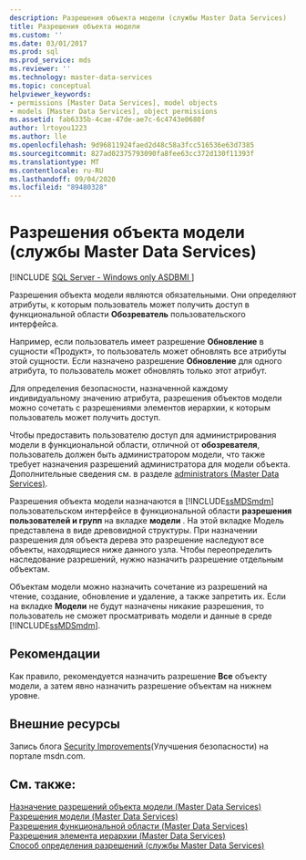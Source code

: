 ```yaml
---
description: Разрешения объекта модели (службы Master Data Services)
title: Разрешения объекта модели
ms.custom: ''
ms.date: 03/01/2017
ms.prod: sql
ms.prod_service: mds
ms.reviewer: ''
ms.technology: master-data-services
ms.topic: conceptual
helpviewer_keywords:
- permissions [Master Data Services], model objects
- models [Master Data Services], object permissions
ms.assetid: fab6335b-4cae-47de-ae7c-6c4743e0680f
author: lrtoyou1223
ms.author: lle
ms.openlocfilehash: 9d96811924faed2d48c58a3fcc516536e63d7385
ms.sourcegitcommit: 827ad02375793090fa8fee63cc372d130f11393f
ms.translationtype: MT
ms.contentlocale: ru-RU
ms.lasthandoff: 09/04/2020
ms.locfileid: "89480328"
---
```

# <a name="model-object-permissions-master-data-services"></a>Разрешения объекта модели (службы Master Data Services)

[!INCLUDE [SQL Server - Windows only ASDBMI  ](../includes/applies-to-version/sql-windows-only-asdbmi.md)]

  Разрешения объекта модели являются обязательными. Они определяют атрибуты, к которым пользователь может получить доступ в функциональной области **Обозреватель** пользовательского интерфейса.  
  
 Например, если пользователь имеет разрешение **Обновление** в сущности «Продукт», то пользователь может обновлять все атрибуты этой сущности. Если назначено разрешение **Обновление** для одного атрибута, то пользователь может обновлять только этот атрибут.  
  
 Для определения безопасности, назначенной каждому индивидуальному значению атрибута, разрешения объектов модели можно сочетать с разрешениями элементов иерархии, к которым пользователь может получить доступ.  
  
 Чтобы предоставить пользователю доступ для администрирования модели в функциональной области, отличной от **обозревателя**, пользователь должен быть администратором модели, что также требует назначения разрешений администратора для модели объекта. Дополнительные сведения см. в разделе [administrators &#40;Master Data Services&#41;](../master-data-services/administrators-master-data-services.md).  
  
 Разрешения объекта модели назначаются в [!INCLUDE[ssMDSmdm](../includes/ssmdsmdm-md.md)] пользовательском интерфейсе в функциональной области **разрешения пользователей и групп** на вкладке **модели** . На этой вкладке Модель представлена в виде древовидной структуры. При назначении разрешения для объекта дерева это разрешение наследуют все объекты, находящиеся ниже данного узла. Чтобы переопределить наследование разрешений, нужно назначить разрешение отдельным объектам.  
  
 Объектам модели можно назначить сочетание из разрешений на чтение, создание, обновление и удаление, а также запретить их. Если на вкладке **Модели** не будут назначены никакие разрешения, то пользователь не сможет просматривать модели и данные в среде [!INCLUDE[ssMDSmdm](../includes/ssmdsmdm-md.md)].  
  
## <a name="best-practice"></a>Рекомендации  
 Как правило, рекомендуется назначить разрешение **Все** объекту модели, а затем явно назначить разрешение объектам на нижнем уровне.  
  
## <a name="external-resources"></a>Внешние ресурсы  
 Запись блога [Security Improvements](https://docs.microsoft.com/archive/blogs/e7/improvements-to-autoplay)(Улучшения безопасности) на портале msdn.com.  
  
## <a name="see-also"></a>См. также:  
 [Назначение разрешений объекта модели &#40;Master Data Services&#41;](../master-data-services/assign-model-object-permissions-master-data-services.md)   
 [Разрешения модели &#40;Master Data Services&#41;](../master-data-services/model-permissions-master-data-services.md)   
 [Разрешения функциональной области &#40;Master Data Services&#41;](../master-data-services/functional-area-permissions-master-data-services.md)   
 [Разрешения элемента иерархии &#40;Master Data Services&#41;](../master-data-services/hierarchy-member-permissions-master-data-services.md)   
 [Способ определения разрешений (службы Master Data Services)](../master-data-services/how-permissions-are-determined-master-data-services.md)  
  
  

